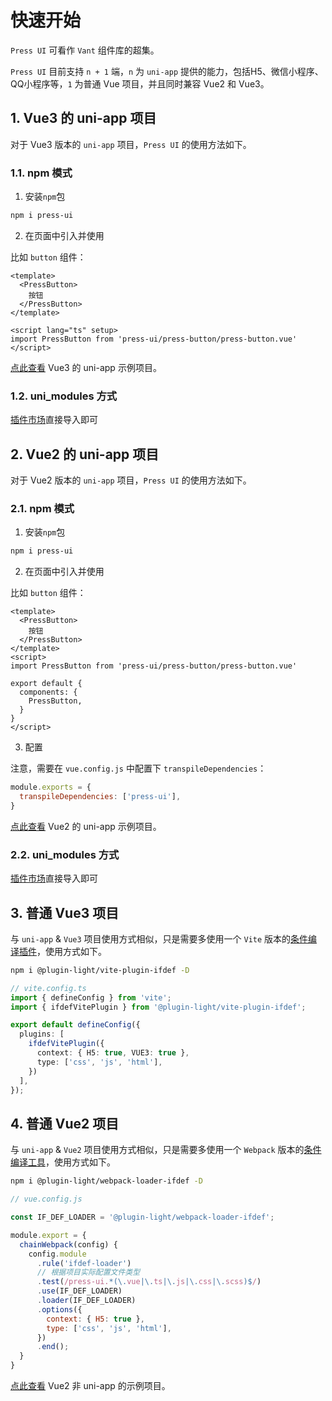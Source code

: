 # 快速开始

`Press UI` 可看作 `Vant` 组件库的超集。

`Press UI` 目前支持 `n + 1` 端，`n` 为 `uni-app` 提供的能力，包括H5、微信小程序、QQ小程序等，`1` 为普通 Vue 项目，并且同时兼容 Vue2 和 Vue3。

## 1. Vue3 的 uni-app 项目

对于 Vue3 版本的 `uni-app` 项目，`Press UI` 的使用方法如下。

### 1.1. npm 模式

1. 安装`npm`包

```bash
npm i press-ui
```

2. 在页面中引入并使用

比如 `button` 组件：

```vue
<template>
  <PressButton>
    按钮
  </PressButton>
</template>

<script lang="ts" setup>
import PressButton from 'press-ui/press-button/press-button.vue'
</script>
```

[点此查看](https://github.com/novlan1/press-ui-demo-vue3-uni/) Vue3 的 uni-app 示例项目。

### 1.2. uni_modules 方式

[插件市场](https://ext.dcloud.net.cn/plugin?id=18798)直接导入即可


## 2. Vue2 的 uni-app 项目

对于 Vue2 版本的 `uni-app` 项目，`Press UI` 的使用方法如下。

### 2.1. npm 模式

1. 安装`npm`包

```bash
npm i press-ui
```

2. 在页面中引入并使用

比如 `button` 组件：

```vue
<template>
  <PressButton>
    按钮
  </PressButton>
</template>
<script>
import PressButton from 'press-ui/press-button/press-button.vue'

export default {
  components: {
    PressButton, 
  }
}
</script>
```

3. 配置

注意，需要在 `vue.config.js` 中配置下 `transpileDependencies`：

```js
module.exports = {
  transpileDependencies: ['press-ui'],
}
```

[点此查看](https://github.com/novlan1/press-ui-demo-vue2-uni/) Vue2 的 uni-app 示例项目。

### 2.2. uni_modules 方式

[插件市场](https://ext.dcloud.net.cn/plugin?id=18798)直接导入即可

## 3. 普通 Vue3 项目

与 `uni-app` & `Vue3` 项目使用方式相似，只是需要多使用一个 `Vite` 版本的[条件编译插件](https://novlan1.github.io/plugin-light/zh/vite-plugin-ifdef.html)，使用方式如下。

```bash
npm i @plugin-light/vite-plugin-ifdef -D
```

```ts
// vite.config.ts
import { defineConfig } from 'vite';
import { ifdefVitePlugin } from '@plugin-light/vite-plugin-ifdef';

export default defineConfig({
  plugins: [
    ifdefVitePlugin({
      context: { H5: true, VUE3: true },
      type: ['css', 'js', 'html'],
    })
  ],
});
```

## 4. 普通 Vue2 项目

与 `uni-app` & `Vue2` 项目使用方式相似，只是需要多使用一个 `Webpack` 版本的[条件编译工具](https://novlan1.github.io/plugin-light/zh/webpack-loader-ifdef.html)，使用方式如下。

```bash
npm i @plugin-light/webpack-loader-ifdef -D
```

```js
// vue.config.js

const IF_DEF_LOADER = '@plugin-light/webpack-loader-ifdef';

module.export = {
  chainWebpack(config) {
    config.module
      .rule('ifdef-loader')
      // 根据项目实际配置文件类型
      .test(/press-ui.*(\.vue|\.ts|\.js|\.css|\.scss)$/)
      .use(IF_DEF_LOADER)
      .loader(IF_DEF_LOADER)
      .options({
        context: { H5: true },
        type: ['css', 'js', 'html'],
      })
      .end();
  }
}
```

[点此查看](https://github.com/novlan1/press-ui-demo-vue2-pure) Vue2 非 uni-app 的示例项目。
